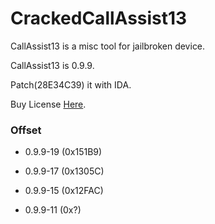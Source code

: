 # CrackedCallAssist13

CallAssist13 is a misc tool for jailbroken device.

CallAssist13 is 0.9.9.

Patch(28E34C39) it with IDA. 

Buy License [Here](http://buy.htv123.com/).

### Offset

- 0.9.9-19 (0x151B9)

- 0.9.9-17 (0x1305C)

- 0.9.9-15 (0x12FAC)

- 0.9.9-11 (0x?)

